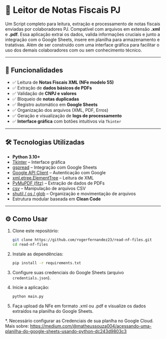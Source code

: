 # 🧾 Leitor de Notas Fiscais PJ

Um Script completo para leitura, extração e processamento de notas fiscais enviadas por colaboradores PJ. Compatível com arquivos em extensão **.xml** e **.pdf**. Essa aplicação extrai os dados, valida informações cruciais e junto a integração com o Google Sheets, insere em planilha para armazenamento e tratativas. Além de ser construído com uma interface gráfica para facilitar o uso dos demais colaboradores com ou sem conhecimento técnico.

---

## 🚀 Funcionalidades

- ✅ Leitura de **Notas Fiscais XML (NFe modelo 55)**
- ✅ Extração de **dados básicos de PDFs**
- ✅ Validação de **CNPJ e valores**
- ✅ Bloqueio de **notas duplicadas**
- ✅ Registro automático em **Google Sheets**
- ✅ Organização dos arquivos (XML, PDF, Erros)
- ✅ Geração e visualização de **logs de processamento**
- ✅ **Interface gráfica** com botões intuitivos via `Tkinter`

---

## 🛠️ Tecnologias Utilizadas

- **Python 3.10+**
- [Tkinter](https://docs.python.org/3/library/tkinter.html) – Interface gráfica
- [gspread](https://github.com/burnash/gspread) – Integração com Google Sheets
- [Google API Client](https://developers.google.com/sheets/api) – Autenticação com Google
- [xml.etree.ElementTree](https://docs.python.org/3/library/xml.etree.elementtree.html) – Leitura de XML
- [PyMuPDF (fitz)](https://pymupdf.readthedocs.io/en/latest/) – Extração de dados de PDFs
- [csv](https://docs.python.org/3/library/csv.html) – Manipulação de arquivos CSV
- [shutil / os / glob](https://docs.python.org/3/library/) – Organização e movimentação de arquivos
- Estrutura modular baseada em **Clean Code**

---

## ⚙️ **Como Usar**

1. Clone este repositório:

   ```bash
   git clone https://github.com/rogerfernandez23/read-nf-files.git
   cd read-nf-files
   ```

2. Instale as dependências:

   ```bash
   pip install -r requirements.txt
   ```

3. Configure suas credenciais do Google Sheets (arquivo `credentials.json`).

4. Inicie a aplicação:

   ```bash
   python main.py
   ```

5. Faça upload da NFe em formato .xml ou .pdf e visualize os dados extraídos na planilha do Google Sheets.

\*. Necessário configurar as Credenciais de sua planlha no Google Cloud. Mais sobre: https://medium.com/@matheussouza004/acessando-uma-planilha-do-google-sheets-usando-python-dc243d9803c3
